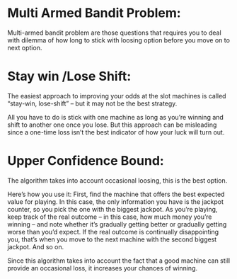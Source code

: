 # Multi Armed Bandit Problem:
Multi-armed bandit problem are those questions that requires you to deal with dilemma of how long to stick with loosing option before you move on to next option.

# Stay win /Lose Shift:
The easiest approach to improving your odds at the slot machines is called “stay-win, lose-shift” – but it may not be the best strategy.

All you have to do is stick with one machine as long as you’re winning and shift to another one once you lose. But this approach can be misleading since a one-time loss isn’t the best indicator of how your luck will turn out.

# Upper Confidence Bound: 

The algorithm takes into account occasional loosing, this is the best option.

Here’s how you use it: First, find the machine that offers the best expected value for playing. In this case, the only information you have is the jackpot counter, so you pick the one with the biggest jackpot. As you’re playing, keep track of the real outcome – in this case, how much money you’re winning – and note whether it’s gradually getting better or gradually getting worse than you’d expect. If the real outcome is continually disappointing you, that’s when you move to the next machine with the second biggest jackpot. And so on.

Since this algorithm takes into account the fact that a good machine can still provide an occasional loss, it increases your chances of winning.